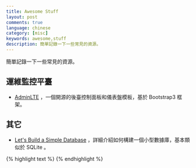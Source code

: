 ```yaml
---
title: Awesome Stuff
layout: post
comments: true
language: chinese
category: [misc]
keywords: awesome,stuff
description: 簡單記錄一下一些常見的資源。
---
```


簡單記錄一下一些常見的資源。

<!-- more -->

## 運維監控平臺

* [AdminLTE](https://adminlte.io/) ，一個開源的後臺控制面板和儀表盤模板，基於 Bootstrap3 框架。

## 其它

* [Let's Build a Simple Database](https://cstack.github.io/db_tutorial/) ，詳細介紹如何構建一個小型數據庫，基本類似於 SQLite 。

<!---
https://github.com/miloyip/nativejson-benchmark
http://zserge.com/jsmn.html
http://json.org/
https://github.com/json-c/json-c
https://github.com/akheron/jansson

https://github.com/zserge/jsmn
https://github.com/udp/json-parser


https://github.com/vodik/envoy


AIDE 主機級別的安全檢測
http://aide.sourceforge.net/
SNORT 安全入侵檢測
https://www.snort.org/
-->



{% highlight text %}
{% endhighlight %}
